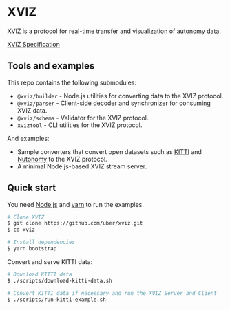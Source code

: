 # XVIZ

XVIZ is a protocol for real-time transfer and visualization of autonomy data.

[XVIZ Specification](http://avs.auto/#/xviz)

## Tools and examples

This repo contains the following submodules:

- `@xviz/builder` - Node.js utilities for converting data to the XVIZ protocol.
- `@xviz/parser` - Client-side decoder and synchronizer for consuming XVIZ data.
- `@xviz/schema` - Validator for the XVIZ protocol.
- `xviztool` - CLI utilities for the XVIZ protocol.

And examples:

- Sample converters that convert open datasets such as [KITTI](http://www.cvlibs.net/datasets/kitti/raw_data.php) and [Nutonomy](https://nuscenes.org) to the XVIZ protocol.
- A minimal Node.js-based XVIZ stream server.

## Quick start

You need [Node.js](https://nodejs.org/en/) and [yarn](https://yarnpkg.com/lang/en/docs/install) to run the examples.

```bash
# Clone XVIZ
$ git clone https://github.com/uber/xviz.git
$ cd xviz

# Install dependencies
$ yarn bootstrap
```

Convert and serve KITTI data:

```bash
# Download KITTI data
$ ./scripts/download-kitti-data.sh

# Convert KITTI data if necessary and run the XVIZ Server and Client
$ ./scripts/run-kitti-example.sh
```
